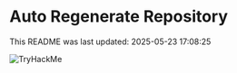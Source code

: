 # Auto Regenerate Repository

This README was last updated: 2025-05-23 17:08:25

 ![TryHackMe](https://tryhackme.com/badge/533634)